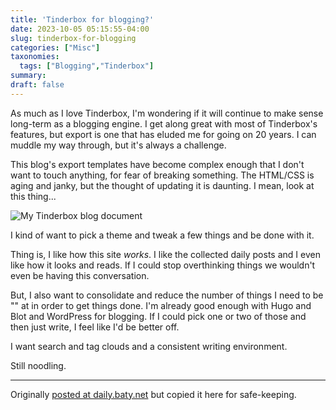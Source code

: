 ```yaml
---
title: 'Tinderbox for blogging?'
date: 2023-10-05 05:15:55-04:00
slug: tinderbox-for-blogging
categories: ["Misc"]
taxonomies:
  tags: ["Blogging","Tinderbox"]
summary: 
draft: false
---
```


As much as I love Tinderbox, I'm wondering if it will continue to make sense long-term as a blogging engine. I get along great with most of Tinderbox's features, but export is one that has eluded me for going on 20 years. I can muddle my way through, but it's always a challenge.

This blog's export templates have become complex enough that I don't want to touch anything, for fear of breaking something. The HTML/CSS is aging and janky, but the thought of updating it is daunting. I mean, look at this thing...

![My Tinderbox blog document](/img/2023/10/20231005-tinderbox.png)

I kind of want to pick a theme and tweak a few things and be done with it.

Thing is, I like how this site _works_. I like the collected daily posts and I even like how it looks and reads. If I could stop overthinking things we wouldn't even be having this conversation.

But, I also want to consolidate and reduce the number of things I need to be "" at in order to get things done. I'm already good enough with Hugo and Blot and WordPress for blogging. If I could pick one or two of those and then just write, I feel like I'd be better off.

I want search and tag clouds and a consistent writing environment.

Still noodling.

---
Originally [posted at daily.baty.net](https://daily.baty.net/posts/2023/10/05/Tinderbox-for-blogging.html) but copied it here for safe-keeping.

